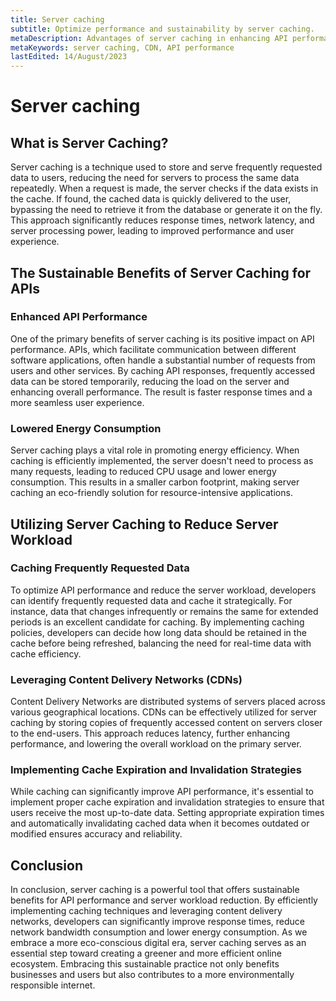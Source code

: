 ```yaml
---
title: Server caching
subtitle: Optimize performance and sustainability by server caching.
metaDescription: Advantages of server caching in enhancing API performance and reducing server workload.
metaKeywords: server caching, CDN, API performance
lastEdited: 14/August/2023
---
```


# Server caching

## What is Server Caching?

Server caching is a technique used to store and serve frequently requested data to users, reducing the need for servers to process the same data repeatedly. When a request is made, the server checks if the data exists in the cache. If found, the cached data is quickly delivered to the user, bypassing the need to retrieve it from the database or generate it on the fly. This approach significantly reduces response times, network latency, and server processing power, leading to improved performance and user experience.

## The Sustainable Benefits of Server Caching for APIs

### Enhanced API Performance

One of the primary benefits of server caching is its positive impact on API performance. APIs, which facilitate communication between different software applications, often handle a substantial number of requests from users and other services. By caching API responses, frequently accessed data can be stored temporarily, reducing the load on the server and enhancing overall performance. The result is faster response times and a more seamless user experience.

### Lowered Energy Consumption

Server caching plays a vital role in promoting energy efficiency. When caching is efficiently implemented, the server doesn't need to process as many requests, leading to reduced CPU usage and lower energy consumption. This results in a smaller carbon footprint, making server caching an eco-friendly solution for resource-intensive applications.

## Utilizing Server Caching to Reduce Server Workload

### Caching Frequently Requested Data

To optimize API performance and reduce the server workload, developers can identify frequently requested data and cache it strategically. For instance, data that changes infrequently or remains the same for extended periods is an excellent candidate for caching. By implementing caching policies, developers can decide how long data should be retained in the cache before being refreshed, balancing the need for real-time data with cache efficiency.

### Leveraging Content Delivery Networks (CDNs)

Content Delivery Networks are distributed systems of servers placed across various geographical locations. CDNs can be effectively utilized for server caching by storing copies of frequently accessed content on servers closer to the end-users. This approach reduces latency, further enhancing performance, and lowering the overall workload on the primary server.

### Implementing Cache Expiration and Invalidation Strategies

While caching can significantly improve API performance, it's essential to implement proper cache expiration and invalidation strategies to ensure that users receive the most up-to-date data. Setting appropriate expiration times and automatically invalidating cached data when it becomes outdated or modified ensures accuracy and reliability.

## Conclusion

In conclusion, server caching is a powerful tool that offers sustainable benefits for API performance and server workload reduction. By efficiently implementing caching techniques and leveraging content delivery networks, developers can significantly improve response times, reduce network bandwidth consumption and lower energy consumption. As we embrace a more eco-conscious digital era, server caching serves as an essential step toward creating a greener and more efficient online ecosystem. Embracing this sustainable practice not only benefits businesses and users but also contributes to a more environmentally responsible internet.
